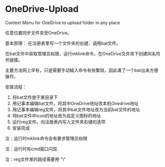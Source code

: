 # OneDrive-Upload
Context Menu for OneDrive to upload  folder in any place 

任意位置同步文件夹至OneDrive。

基本原理：
在注册表里写一个文件夹的右键，调用bat文件。

在bat文件中获取管理员权限，运行mklink命令，在OneDrive文件夹下创建同名符号链接。

主要方法网上早有，只是需要手动输入命令有些繁琐，因此凑了一个bat出来方便操作。

安装流程：
1. 将bat文件放于某目录下
2. 用记事本编辑bat文件，将其中OneDrive地址改本机Onedrive地址
3. 用记事本编辑reg文件，将其中bat文件地址改为当前bat文件的地址
4. 将bat文件中icon的地址改为自定义图标的地址
5. 运行reg文件，向注册表内写入文件夹右键的选项
6. 安装完成

注：运行时mklink命令会有要求管理员权限

注：运行时有cmd窗口闪现

注：reg文件里的路径需要用 "\\\" 

